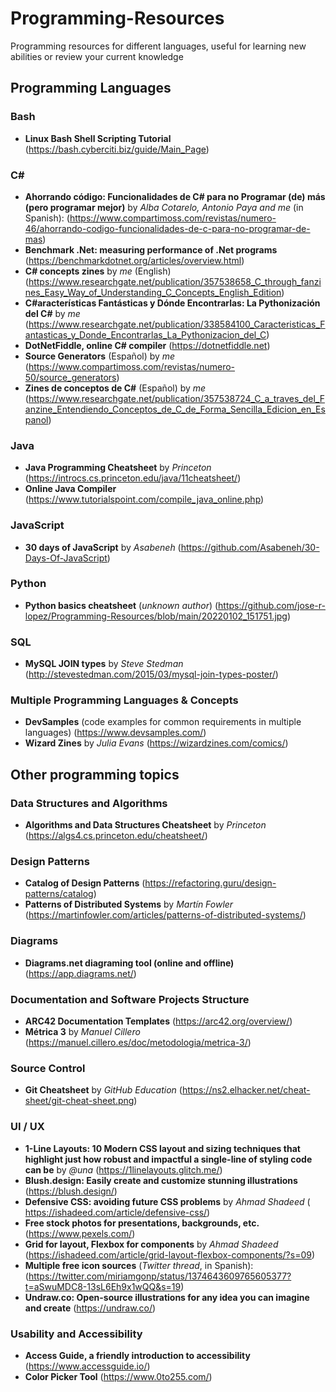 # Programming-Resources
Programming resources for different languages, useful for learning new abilities or review your current knowledge

## Programming Languages

### Bash

- **Linux Bash Shell Scripting Tutorial** (https://bash.cyberciti.biz/guide/Main_Page)


### C#

- **Ahorrando código: Funcionalidades de C# para no Programar (de) más (pero programar mejor)** by *Alba Cotarelo, Antonio Paya and me* (in Spanish): (https://www.compartimoss.com/revistas/numero-46/ahorrando-codigo-funcionalidades-de-c-para-no-programar-de-mas)
- **Benchmark .Net: measuring performance of .Net programs** (https://benchmarkdotnet.org/articles/overview.html)
- **C# concepts zines** by *me* (English) (https://www.researchgate.net/publication/357538658_C_through_fanzines_Easy_Way_of_Understanding_C_Concepts_English_Edition)
- **C#aracterísticas Fantásticas y Dónde Encontrarlas: La Pythonización del C#** by *me* (https://www.researchgate.net/publication/338584100_Caracteristicas_Fantasticas_y_Donde_Encontrarlas_La_Pythonizacion_del_C)
- **DotNetFiddle, online C# compiler** (https://dotnetfiddle.net)
- **Source Generators** (Español) by *me* (https://www.compartimoss.com/revistas/numero-50/source_generators)
- **Zines de conceptos de C#** (Español) by *me* (https://www.researchgate.net/publication/357538724_C_a_traves_del_Fanzine_Entendiendo_Conceptos_de_C_de_Forma_Sencilla_Edicion_en_Espanol)


### Java

- **Java Programming Cheatsheet** by *Princeton* (https://introcs.cs.princeton.edu/java/11cheatsheet/)
- **Online Java Compiler** (https://www.tutorialspoint.com/compile_java_online.php)


### JavaScript

- **30 days of JavaScript** by *Asabeneh* (https://github.com/Asabeneh/30-Days-Of-JavaScript)


### Python

- **Python basics cheatsheet** (*unknown author*) (https://github.com/jose-r-lopez/Programming-Resources/blob/main/20220102_151751.jpg)


### SQL

- **MySQL JOIN types** by *Steve Stedman* (http://stevestedman.com/2015/03/mysql-join-types-poster/)


### Multiple Programming Languages & Concepts

- **DevSamples** (code examples for common requirements in multiple languages) (https://www.devsamples.com/)
- **Wizard Zines** by *Julia Evans* (https://wizardzines.com/comics/)




## Other programming topics

### Data Structures and Algorithms

- **Algorithms and Data Structures Cheatsheet** by *Princeton* (https://algs4.cs.princeton.edu/cheatsheet/)


### Design Patterns

- **Catalog of Design Patterns** (https://refactoring.guru/design-patterns/catalog)
- **Patterns of Distributed Systems** by *Martín Fowler* (https://martinfowler.com/articles/patterns-of-distributed-systems/)


### Diagrams

- **Diagrams.net diagraming tool (online and offline)** (https://app.diagrams.net/)


### Documentation and Software Projects Structure

- **ARC42 Documentation Templates** (https://arc42.org/overview/)
- **Métrica 3** by *Manuel Cillero* (https://manuel.cillero.es/doc/metodologia/metrica-3/)


### Source Control

- **Git Cheatsheet** by *GitHub Education* (https://ns2.elhacker.net/cheat-sheet/git-cheat-sheet.png)


### UI / UX

- **1-Line Layouts: 10 Modern CSS layout and sizing techniques that highlight just how robust and impactful a single-line of styling code can be** by *@una* (https://1linelayouts.glitch.me/)
- **Blush.design: Easily create and customize stunning illustrations** (https://blush.design/)
- **Defensive CSS: avoiding future CSS problems** by *Ahmad Shadeed* ( https://ishadeed.com/article/defensive-css/)
- **Free stock photos for presentations, backgrounds, etc.** (https://www.pexels.com/)
- **Grid for layout, Flexbox for components** by *Ahmad Shadeed* (https://ishadeed.com/article/grid-layout-flexbox-components/?s=09)
- **Multiple free icon sources** (*Twitter thread*, in Spanish): (https://twitter.com/miriamgonp/status/1374643609765605377?t=aSwuMDC8-13sL6Eh9x1wQQ&s=19)
- **Undraw.co: Open-source illustrations for any idea you can imagine and create** (https://undraw.co/)


### Usability and Accessibility

- **Access Guide, a friendly introduction to accessibility** (https://www.accessguide.io/)
- **Color Picker Tool** (https://www.0to255.com/)
